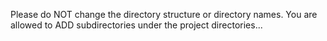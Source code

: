 
Please do NOT change the directory structure or directory names.
You are allowed to ADD subdirectories under the project directories...
